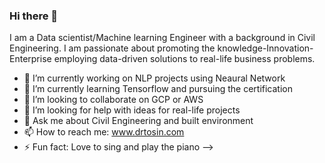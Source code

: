 ### Hi there 👋
I am a Data scientist/Machine learning Engineer with a background in Civil Engineering. I am passionate about promoting the knowledge-Innovation-Enterprise employing data-driven solutions to real-life business problems.  

- 🔭 I’m currently working on NLP projects using Neaural Network
- 🌱 I’m currently learning Tensorflow and pursuing the certification
- 👯 I’m looking to collaborate on GCP or AWS
- 🤔 I’m looking for help with ideas for real-life projects
- 💬 Ask me about Civil Engineering and built environment
- 📫 How to reach me: www.drtosin.com
- ⚡ Fun fact: Love to sing and play the piano
-->
